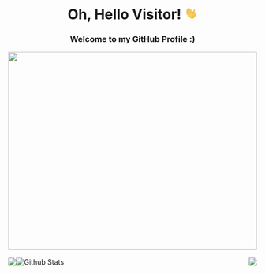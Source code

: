 <h1 align="center">Oh, Hello Visitor! <img src="https://raw.githubusercontent.com/ABSphreak/ABSphreak/master/gifs/Hi.gif" height="25"/></h1>
<h3 align="center">Welcome to my GitHub Profile :)</h3>

<img src="https://i.pinimg.com/originals/cb/10/99/cb109999e76292b5288868a61c043b90.gif" height="400" width="100%" >

 <a href="https://github.com/UjwalKandi"><img align='right' src='https://github.com/UjwalKandi/UjwalKandi/blob/changes-to-readme/svg/87202985-820dcb80-c2b6-11ea-9f56-7ec461c497c3.gif' height='200'></a>
 <a href="https://github.com/UjwalKandi"><img align='left' src='https://github.com/UjwalKandi/UjwalKandi/blob/changes-to-readme/svg/87202985-820dcb80-c2b6-11ea-9f56-7ec461c497c3.gif' height='200'></a>

![Github Stats](https://github-readme-stats.vercel.app/api?username=NamelessN3K0&count_private=true&show_icons=true&include_all_commits=true&theme=aura_dark)

